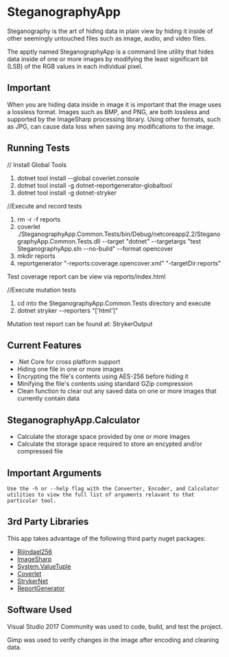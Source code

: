 SteganographyApp
=====

Steganography is the art of hiding data in plain view by hiding it inside of other seemingly untouched files such as image, audio, and video files.

The apptly named SteganographyApp is a command line utility that hides data inside of one or more images by modifying the least significant bit (LSB) of the RGB values in each individual pixel.

Important
---
When you are hiding data inside in image it is important that the image uses a lossless format.
Images such as BMP, and PNG, are both lossless and supported by the ImageSharp processing library.
Using other formats, such as JPG, can cause data loss when saving any modifications to the image.

Running Tests
---
// Install Global Tools
1. dotnet tool install --global coverlet.console
2. dotnet tool install -g dotnet-reportgenerator-globaltool
3. dotnet tool install -g dotnet-stryker

//Execute and record tests
1. rm -r -f reports
2. coverlet ./SteganographyApp.Common.Tests/bin/Debug/netcoreapp2.2/SteganographyApp.Common.Tests.dll --target "dotnet" --targetargs "test SteganographyApp.sln --no-build" --format opencover
3. mkdir reports
4. reportgenerator "-reports:coverage.opencover.xml" "-targetDir:reports"

Test coverage report can be view via reports/index.html

//Execute mutation tests
1. cd into the SteganographyApp.Common.Tests directory and execute
2. dotnet stryker --reporters "['html']"

Mutation test report can be found at: StrykerOutput

Current Features
---
* .Net Core for cross platform support
* Hiding one file in one or more images
* Encrypting the file's contents using AES-256 before hiding it
* Minifying the file's contents using standard GZip compression
* Clean function to clear out any saved data on one or more images that currently contain data

SteganographyApp.Calculator
---
* Calculate the storage space provided by one or more images
* Calculate the storage space required to store an encypted and/or compressed file

Important Arguments
---
```
Use the -h or --help flag with the Converter, Encoder, and Calculator utilities to view the full list of arguments relavant to that particular tool.
```

3rd Party Libraries
---

This app takes advantage of the following third party nuget packages:

* [Rijindael256](https://github.com/2Toad/Rijndael256)
* [ImageSharp](https://github.com/JimBobSquarePants/ImageSharp)
* [System.ValueTuple](https://www.nuget.org/packages/System.ValueTuple/)
* [Coverlet](https://github.com/tonerdo/coverlet)
* [StrykerNet](https://github.com/stryker-mutator/stryker-net)
* [ReportGenerator](https://github.com/danielpalme/ReportGenerator)

Software Used
---

Visual Studio 2017 Community was used to code, build, and test the project.

Gimp was used to verify changes in the image after encoding and cleaning data.
